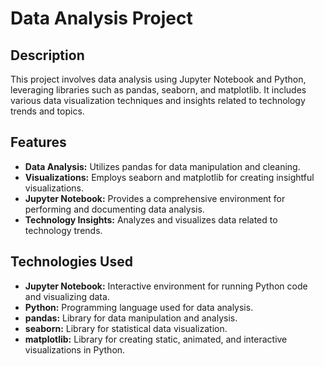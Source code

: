 #  Data Analysis Project

## Description
This project involves data analysis using Jupyter Notebook and Python, leveraging libraries such as pandas, seaborn, and matplotlib. It includes various data visualization techniques and insights related to technology trends and topics.

## Features
- **Data Analysis:** Utilizes pandas for data manipulation and cleaning.
- **Visualizations:** Employs seaborn and matplotlib for creating insightful visualizations.
- **Jupyter Notebook:** Provides a comprehensive environment for performing and documenting data analysis.
- **Technology Insights:** Analyzes and visualizes data related to technology trends.

## Technologies Used
- **Jupyter Notebook:** Interactive environment for running Python code and visualizing data.
- **Python:** Programming language used for data analysis.
- **pandas:** Library for data manipulation and analysis.
- **seaborn:** Library for statistical data visualization.
- **matplotlib:** Library for creating static, animated, and interactive visualizations in Python.

